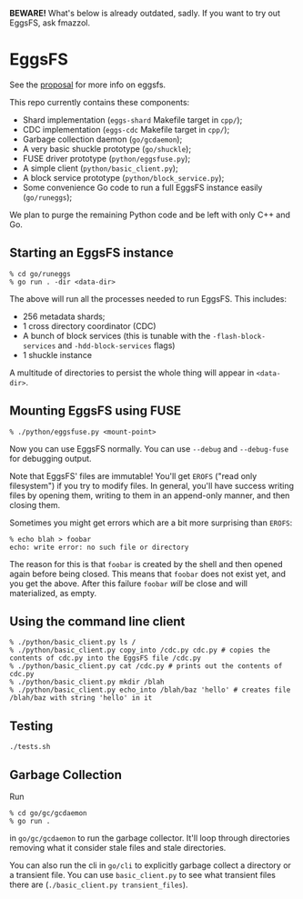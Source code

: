 **BEWARE!** What's below is already outdated, sadly. If you want to try out EggsFS, ask fmazzol.

# EggsFS

See the [proposal](https://xtxmarketscom.sharepoint.com/:w:/s/ECN/EdVNBAzB7klPsVw6CxkfAvwB0LGu4pbtf-Gafr0tMnWNKw?e=2LaGl8) for more info on eggsfs.

This repo currently contains these components:

* Shard implementation (`eggs-shard` Makefile target in `cpp/`);
* CDC implementation (`eggs-cdc` Makefile target in `cpp/`);
* Garbage collection daemon (`go/gcdaemon`);
* A very basic shuckle prototype (`go/shuckle`);
* FUSE driver prototype (`python/eggsfuse.py`);
* A simple client (`python/basic_client.py`);
* A block service prototype (`python/block_service.py`);
* Some convenience Go code to run a full EggsFS instance easily (`go/runeggs`);

We plan to purge the remaining Python code and be left with only C++ and Go.

## Starting an EggsFS instance

```
% cd go/runeggs
% go run . -dir <data-dir>
```
The above will run all the processes needed to run EggsFS. This includes:

* 256 metadata shards;
* 1 cross directory coordinator (CDC)
* A bunch of block services (this is tunable with the `-flash-block-services` and `-hdd-block-services` flags)
* 1 shuckle instance

A multitude of directories to persist the whole thing will appear in `<data-dir>`.


## Mounting EggsFS using FUSE

```
% ./python/eggsfuse.py <mount-point>
```

Now you can use EggsFS normally. You can use `--debug` and `--debug-fuse` for debugging output.


Note that EggsFS' files are immutable! You'll get `EROFS` ("read only filesystem") if you try to modify files. In general, you'll have success writing files by opening them, writing to them in an append-only manner, and then closing them.

Sometimes you might get errors which are a bit more surprising than `EROFS`:

```
% echo blah > foobar
echo: write error: no such file or directory
```

The reason for this is that `foobar` is created by the shell and then opened again before being closed. This means that `foobar` does not exist yet, and you get the above. After this failure `foobar` _will_ be close and will materialized, as empty.

## Using the command line client


```
% ./python/basic_client.py ls /
% ./python/basic_client.py copy_into /cdc.py cdc.py # copies the contents of cdc.py into the EggsFS file /cdc.py
% ./python/basic_client.py cat /cdc.py # prints out the contents of cdc.py
% ./python/basic_client.py mkdir /blah
% ./python/basic_client.py echo_into /blah/baz 'hello' # creates file /blah/baz with string 'hello' in it
```

## Testing

```
./tests.sh
```

## Garbage Collection

Run

```
% cd go/gc/gcdaemon
% go run .
```

in `go/gc/gcdaemon` to run the garbage collector. It'll loop through directories removing what it consider stale files and stale directories.

You can also run the cli in `go/cli` to explicitly garbage collect a directory or a transient file. You can use `basic_client.py` to see what transient files there are (`./basic_client.py transient_files`).